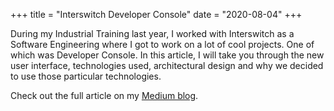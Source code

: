 +++
title = "Interswitch Developer Console"
date = "2020-08-04"
+++

During my Industrial Training last year, I worked with Interswitch as a Software Engineering where I got to work on a lot of cool projects. One of which was Developer Console. In this article, I will take you through the new user interface, technologies used, architectural design and why we decided to use those particular technologies.

<!--more-->

Check out the full article on my [Medium blog](https://medium.com/@paulofili42/building-block-for-interswitchs-developer-console-a1498776a3fe).